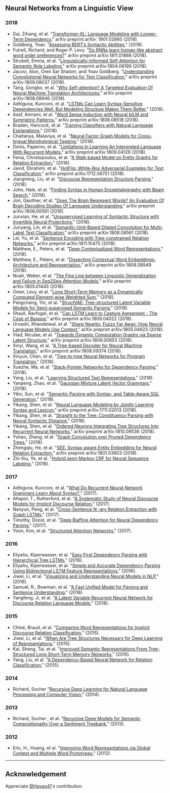 ## Neural Networks from a Linguistic View

### 2018

* Dai, Zihang, et al. "[Transformer-XL: Language Modeling with Longer-Term Dependency.](https://arxiv.org/abs/1901.02860)" arXiv preprint arXiv: 1901.02860 (2018).
* Goldberg, Yoav. "[Assessing BERT’s Syntactic Abilities.](http://u.cs.biu.ac.il/~yogo/bert-syntax.pdf)" (2018).
* Futrell, Richard, and Roger P. Levy. "[Do RNNs learn human-like abstract word order preferences?](https://arxiv.org/abs/1811.01866)" arXiv preprint arXiv:1811.01866 (2018).
* Strubell, Emma, et al. "[Linguistically-Informed Self-Attention for Semantic Role Labeling.](https://arxiv.org/abs/1804.08199)" arXiv preprint arXiv:1804.08199 (2018).
* Jacovi, Alon, Oren Sar Shalom, and Yoav Goldberg. "[Understanding Convolutional Neural Networks for Text Classification.](https://arxiv.org/abs/1809.08037)" arXiv preprint arXiv:1809.08037 (2018).
* Tang, Gongbo, et al. "[Why Self-attention? A Targeted Evaluation Of Neural Machine Translation Architectures.](https://arxiv.org/abs/1808.08946)" arXiv preprint arXiv:1808.08946 (2018).
* Adhiguna, Kuncoro, et al. "[LSTMs Can Learn Syntax-Sensitive Dependencies Well, But Modeling Structure Makes Them Better.](http://www.aclweb.org/anthology/P18-1132)" (2018).
* Asaf, Amrami, et al. "[Word Sense Induction with Neural biLM and Symmetric Patterns.](http://arxiv.org/pdf/1808.08518.pdf)" arXiv preprint arXiv:1808.08518 (2018).
* Braden, Hancock, et al. "[Training Classifiers with Natural Language Explanations.](http://www.aclweb.org/anthology/P18-1175)" (2018).
* Chaitanya, Malaviya, et al. "[Neural Factor Graph Models for Cross-lingual Morphological Tagging.](http://www.aclweb.org/anthology/P18-1247)" (2018).
* Denis, Paperno, et al. "[Limitations In Learning An Interpreted Language With Recurrent Models.](http://arxiv.org/pdf/1809.04128.pdf)" arXiv preprint arXiv:1809.04128 (2018).
* Fenia, Christopoulou, et al. "[A Walk-based Model on Entity Graphs for Relation Extraction.](http://www.aclweb.org/anthology/P18-2014)" (2018).
* Javid, Ebrahimi, et al. "[HotFlip: White-Box Adversarial Examples for Text Classification.](http://arxiv.org/pdf/1712.06751.pdf)" arXiv preprint arXiv:1712.06751 (2018).
* Jiangming, Liu, et al. "[Discourse Representation Structure Parsing.](http://www.aclweb.org/anthology/P18-1040)" (2018).
* John, Hale, et al. "[Finding Syntax in Human Encephalography with Beam Search.](http://www.aclweb.org/anthology/P18-1254)" (2018).
* Jon, Gauthier, et al. "[Does The Brain Represent Words? An Evaluation Of Brain Decoding Studies Of Language Understanding.](http://arxiv.org/pdf/1806.00591.pdf)" arXiv preprint arXiv:1806.00591 (2018).
* Junxian, He, et al. "[Unsupervised Learning of Syntactic Structure with Invertible Neural Projections.](http://www.aclweb.org/anthology/D18-1160)" (2018).
* Junyang, Lin, et al. "[Semantic-Unit-Based Dilated Convolution for Multi-Label Text Classification.](http://arxiv.org/pdf/1808.08561.pdf)" arXiv preprint arXiv:1808.08561 (2018).
* Lei, Yu, et al. "[Sentence Encoding with Tree-constrained Relation Networks.](http://arxiv.org/pdf/1811.10475.pdf)" arXiv preprint arXiv:1811.10475 (2018).
* Matthew, E., Peters, et al. "[Deep Contextualized Word Representations.](http://www.aclweb.org/anthology/N18-1202)" (2018).
* Matthew, E., Peters, et al. "[Dissecting Contextual Word Embeddings: Architecture and Representation.](http://arxiv.org/pdf/1808.08949.pdf)" arXiv preprint arXiv:1808.08949 (2018).
* Noah, Weber, et al. "[The Fine Line between Linguistic Generalization and Failure in Seq2Seq-Attention Models.](http://arxiv.org/pdf/1805.01445.pdf)" arXiv preprint arXiv:1805.01445 (2018).
* Omer, Levy, et al. "[Long Short-Term Memory as a Dynamically Computed Element-wise Weighted Sum.](https://openreview.net/pdf?id=HJOQ7MgAW)" (2018).
* Pengcheng, Yin, et al. "[StructVAE: Tree-structured Latent Variable Models for Semi-supervised Semantic Parsing.](http://www.aclweb.org/anthology/P18-1070)" (2018).
* Shauli, Ravfogel, et al. "[Can LSTM Learn to Capture Agreement - The Case of Basque.](http://arxiv.org/pdf/1809.04022.pdf)" arXiv preprint arXiv:1809.04022 (2018).
* Urvashi, Khandelwal, et al. "[Sharp Nearby, Fuzzy Far Away: How Neural Language Models Use Context.](https://arxiv.org/abs/1805.04623)" arXiv preprint arXiv:1805.04623 (2018).
* Vlad, Niculae, et al. "[Towards Dynamic Computation Graphs via Sparse Latent Structure.](http://arxiv.org/pdf/1809.00653.pdf)" arXiv preprint arXiv:1809.00653 (2018).
* Xinyi, Wang, et al. "[A Tree-based Decoder for Neural Machine Translation.](http://arxiv.org/pdf/1808.09374.pdf)" arXiv preprint arXiv:1808.09374 (2018).
* Xinyun, Chen, et al. "[Tree-to-tree Neural Networks for Program Translation.](https://openreview.net/pdf?id=rkxY-sl0W)" (2018).
* Xuezhe, Ma, et al. "[Stack-Pointer Networks for Dependency Parsing.](http://www.aclweb.org/anthology/P18-1130)" (2018).
* Yang, Liu, et al. "[Learning Structured Text Representations.](http://www.aclweb.org/anthology/Q18-1005)" (2018).
* Yanpeng, Zhao, et al. "[Gaussian Mixture Latent Vector Grammars.](http://www.aclweb.org/anthology/P18-1109)" (2018).
* Yibo, Sun, et al. "[Semantic Parsing with Syntax- and Table-Aware SQL Generation.](http://www.aclweb.org/anthology/P18-1034)" (2018).
* Yikang, Shen, et al. "[Neural Language Modeling by Jointly Learning Syntax and Lexicon.](http://arxiv.org/pdf/1711.02013.pdf)" arXiv preprint arXiv:1711.02013 (2018).
* Yikang, Shen, et al. "[Straight to the Tree: Constituency Parsing with Neural Syntactic Distance.](http://www.aclweb.org/anthology/P18-1108)" (2018).
* Yikang, Shen, et al. "[Ordered Neurons Integrating Tree Structures Into Recurrent Neural Networks.](http://arxiv.org/pdf/1810.09536.pdf)" arXiv preprint arXiv:1810.09536 (2018).
* Yuhao, Zhang, et al. "[Graph Convolution over Pruned Dependency Trees.](http://www.aclweb.org/anthology/D18-1244)" (2018).
* Zhengqiu, He, et al. "[SEE: Syntax-aware Entity Embedding for Neural Relation Extraction.](http://arxiv.org/pdf/1801.03603.pdf)" arXiv preprint arXiv:1801.03603 (2018).
* Zhi-Xiu, Ye, et al. "[Hybrid semi-Markov CRF for Neural Sequence Labeling.](http://www.aclweb.org/anthology/P18-2038)" (2018).

###  2017

* Adhiguna, Kuncoro, et al. "[What Do Recurrent Neural Network Grammars Learn About Syntax?.](http://www.aclweb.org/anthology/E17-1117)" (2017).
* Attapol, T., Rutherford, et al. "[A Systematic Study of Neural Discourse Models for Implicit Discourse Relation.](http://www.aclweb.org/anthology/E17-1027)" (2017).
* Nanyun, Peng, et al. "[Cross-Sentence N -ary Relation Extraction with Graph LSTMs.](http://www.aclweb.org/anthology/Q17-1008)" (2017).
* Timothy, Dozat, et al. "[Deep Biaffine Attention for Neural Dependency Parsing.](https://openreview.net/pdf?id=Hk95PK9le)" (2017).
* Yoon, Kim, et al. "[Structured Attention Networks.](https://openreview.net/pdf?id=HkE0Nvqlg)" (2017).

###  2016

* Eliyahu, Kiperwasser, et al. "[Easy First Dependency Parsing with Hierarchical Tree LSTMs.](http://www.aclweb.org/anthology/Q16-1032)" (2016).
* Eliyahu, Kiperwasser, et al. "[Simple and Accurate Dependency Parsing Using Bidirectional LSTM Feature Representations.](http://www.aclweb.org/anthology/Q16-1023)" (2016).
* Jiwei, Li, et al. "[Visualizing and Understanding Neural Models in NLP.](http://aclweb.org/anthology/N/N16/N16-1082.pdf)" (2016).
* Samuel, R., Bowman, et al. "[A Fast Unified Model for Parsing and Sentence Understanding.](http://aclweb.org/anthology/P16-1139)" (2016).
* Yangfeng, Ji, et al. "[A Latent Variable Recurrent Neural Network for Discourse Relation Language Models.](http://www.aclweb.org/anthology/N16-1037)" (2016).

###  2015

* Chloé, Braud, et al. "[Comparing Word Representations for Implicit Discourse Relation Classification.](http://www.aclweb.org/anthology/D15-1262)" (2015).
* Jiwei, Li, et al. "[When Are Tree Structures Necessary for Deep Learning of Representations.](http://aclweb.org/anthology/D15-1278)" (2015).
* Kai, Sheng, Tai, et al. "[Improved Semantic Representations From Tree-Structured Long Short-Term Memory Networks.](https://aclweb.org/anthology/P/P15/P15-1150.pdf)" (2015).
* Yang, Liu, et al. "[A Dependency-Based Neural Network for Relation Classification.](http://aclweb.org/anthology/P/P15/P15-2047.pdf)" (2015).

###  2014

* Richard, Socher "[Recursive Deep Learning for Natural Language Processing and Computer Vision.](https://nlp.stanford.edu/~socherr/thesis.pdf)" (2014).

###  2013

* Richard, Socher , et al. "[Recursive Deep Models for Semantic Compositionality Over a Sentiment Treebank.](http://www.aclweb.org/anthology/D13-1170)" (2013).

###  2012

* Eric, H., Huang, et al. "[Improving Word Representations via Global Context and Multiple Word Prototypes.](http://www.aclweb.org/anthology/P12-1092)" (2012).

_________________

## Acknowledgement

Appreciate [@Hayao41](https://github.com/Hayao41)'s contribution.
